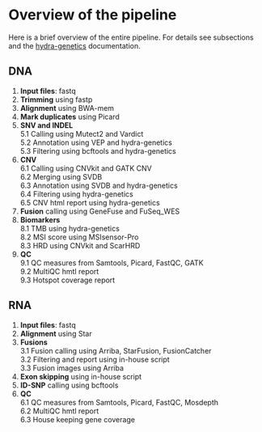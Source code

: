 # Overview of the pipeline
Here is a brief overview of the entire pipeline. For details see subsections and the [hydra-genetics](https://github.com/hydra-genetics/hydra-genetics) documentation.

## DNA
1. **Input files**: fastq
2. **Trimming** using fastp
3. **Alignment** using BWA-mem
4. **Mark duplicates** using Picard
5. **SNV and INDEL**  
  5.1 Calling using Mutect2 and Vardict  
  5.2 Annotation using VEP and hydra-genetics  
  5.3 Filtering using bcftools and hydra-genetics  
6. **CNV**  
  6.1 Calling using CNVkit and GATK CNV  
  6.2 Merging using SVDB  
  6.3 Annotation using SVDB and hydra-genetics  
  6.4 Filtering using hydra-genetics  
  6.5 CNV html report using hydra-genetics
7. **Fusion** calling using GeneFuse and FuSeq_WES
8. **Biomarkers**  
  8.1 TMB using hydra-genetics  
  8.2 MSI score using MSIsensor-Pro  
  8.3 HRD using CNVkit and ScarHRD  
9. **QC**  
  9.1 QC measures from Samtools, Picard, FastQC, GATK  
  9.2 MultiQC hmtl report  
  9.3 Hotspot coverage report  

## RNA
1. **Input files**: fastq
2. **Alignment** using Star
3. **Fusions**  
  3.1 Fusion calling using Arriba, StarFusion, FusionCatcher  
  3.2 Filtering and report using in-house script  
  3.3 Fusion images using Arriba  
4. **Exon skipping** using in-house script
5. **ID-SNP** calling using bcftools
6. **QC**  
  6.1 QC measures from Samtools, Picard, FastQC, Mosdepth  
  6.2 MultiQC hmtl report  
  6.3 House keeping gene coverage  

  <br />
